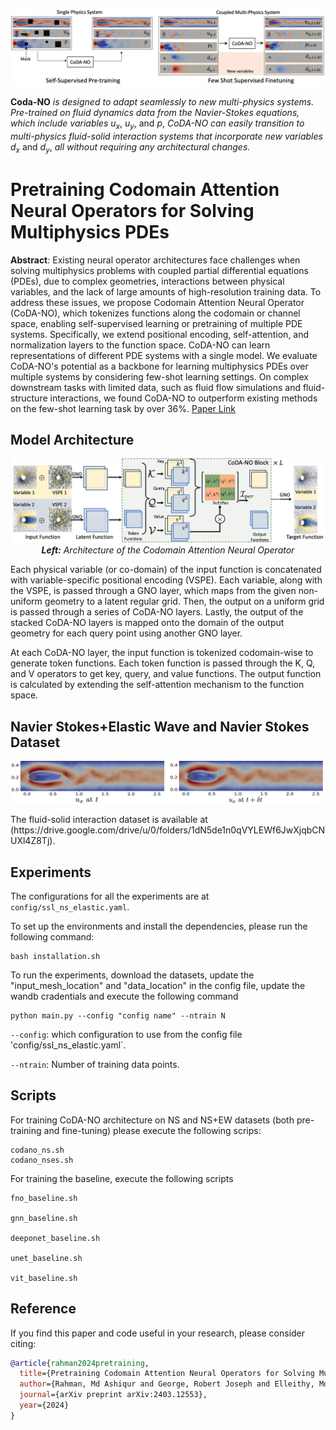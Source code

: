 <p align="center">
    <img src="https://github.com/ashiq24/CoDA-NO/blob/web_resources/images/banner.png" alt="">
</p>

**Coda-NO** *is designed to adapt seamlessly to new multi-physics systems. Pre-trained on fluid dynamics data from the Navier-Stokes equations, which include variables* $u_x$, $u_y$, and $p$, *CoDA-NO can easily transition to multi-physics fluid-solid interaction systems that incorporate new variables* $d_x$ and $d_y$, *all without requiring any architectural changes.*

# Pretraining  Codomain Attention Neural Operators for Solving Multiphysics PDEs
**Abstract**: Existing neural operator architectures face
challenges when solving multiphysics problems with coupled partial differential equations (PDEs), due to complex geometries, interactions between physical variables, and the lack of large amounts of high-resolution training data. To address these issues, we propose Codomain Attention Neural Operator (CoDA-NO), which tokenizes functions along the codomain or channel space, enabling self-supervised learning or pretraining of multiple PDE systems. Specifically, we extend positional encoding, self-attention, and normalization layers to the function space. CoDA-NO can learn representations of different PDE systems with a single model. We evaluate CoDA-NO's potential as a backbone for learning multiphysics PDEs over multiple systems by considering few-shot learning settings. On complex downstream tasks with limited data, such as fluid flow simulations and fluid-structure interactions, we found CoDA-NO to outperform existing methods on the few-shot learning task by over $36$%. [Paper Link](https://arxiv.org/pdf/2403.12553.pdf)

## Model Architecture
<p align="center">
    <img src="https://github.com/ashiq24/CoDA-NO/blob/web_resources/images/pipe_line.png" alt="">
    <br>
    <em> <strong>Left:</strong> Architecture of the Codomain Attention Neural Operator</em>
</p>
Each physical variable (or co-domain) of the input function is concatenated with variable-specific positional encoding (VSPE). Each variable, along with the VSPE, is passed
through a GNO layer, which maps from the given non-uniform geometry to a latent regular grid. Then, the output on a uniform grid
is passed through a series of CoDA-NO layers. Lastly, the output of the stacked CoDA-NO layers is mapped onto the domain of the
output geometry for each query point using another GNO layer.

At each CoDA-NO layer, the input function is tokenized codomain-wise to generate token functions. Each token function is passed through the K, Q, and V operators to
get key, query, and value functions. The output function is calculated by extending the self-attention mechanism to the function space.


## Navier Stokes+Elastic Wave and Navier Stokes Dataset
<p align="center">
    <img src="https://github.com/ashiq24/CoDA-NO/blob/web_resources/images/data_vis.png" alt="">
    <br>
</p>
The fluid-solid interaction dataset is available at (https://drive.google.com/drive/u/0/folders/1dN5de1n0qVYLEWf6JwXjqbCNUXl4Z8Tj).

## Experiments

The configurations for all the experiments are at `config/ssl_ns_elastic.yaml`.

To set up the environments and install the dependencies, please run the following command:
```
bash installation.sh
```
To run the experiments, download the datasets, update the "input_mesh_location" and "data_location" in the config file,  update the wandb cradentials and execute the following command

```
python main.py --config "config name" --ntrain N
```

`--config`: which configuration to use from the config file 'config/ssl_ns_elastic.yaml`.

`--ntrain`: Number of training data points.

## Scripts
For training CoDA-NO architecture on NS and NS+EW datasets (both pre-training and fine-tuning) please execute the following scrips:
```
codano_ns.sh
codano_nses.sh
```
For training the baseline, execute the following scripts
```
fno_baseline.sh 

gnn_baseline.sh

deeponet_baseline.sh

unet_baseline.sh

vit_baseline.sh
```

## Reference
If you find this paper and code useful in your research, please consider citing:
```bibtex
@article{rahman2024pretraining,
  title={Pretraining Codomain Attention Neural Operators for Solving Multiphysics PDEs},
  author={Rahman, Md Ashiqur and George, Robert Joseph and Elleithy, Mogab and Leibovici, Daniel and Li, Zongyi and Bonev, Boris and White, Colin and Berner, Julius and Yeh, Raymond A and Kossaifi, Jean and Azizzadenesheli, Kamyar and Anandkumar, Anima},
  journal={arXiv preprint arXiv:2403.12553},
  year={2024}
}
```
